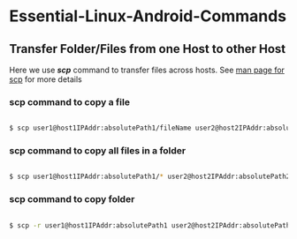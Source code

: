 # Essential-Linux-Android-Commands

## Transfer Folder/Files from one Host to other Host

Here we use _**scp**_ command to transfer files across hosts. See [man page for scp](http://man7.org/linux/man-pages/man1/scp.1.html) for more details

### scp command to copy a file

```bash

$ scp user1@host1IPAddr:absolutePath1/fileName user2@host2IPAddr:absolutePath2

```

### scp command to copy all files in a folder

```bash

$ scp user1@host1IPAddr:absolutePath1/* user2@host2IPAddr:absolutePath2

```

### scp command to copy folder

```bash

$ scp -r user1@host1IPAddr:absolutePath1 user2@host2IPAddr:absolutePath2

```
